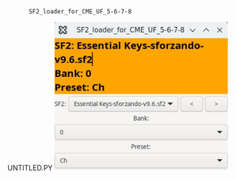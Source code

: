           SF2_loader_for_CME_UF_5-6-7-8 





UNTITLED.PY <img width="350" alt="diseqc" src="https://github.com/stpf99/SF2_loader_for_CME_UF_5-6-7-8/blob/ce5d3bfb99040cc6bc5c6c345bc0257dc50cf2ff/screen0.jpg">
